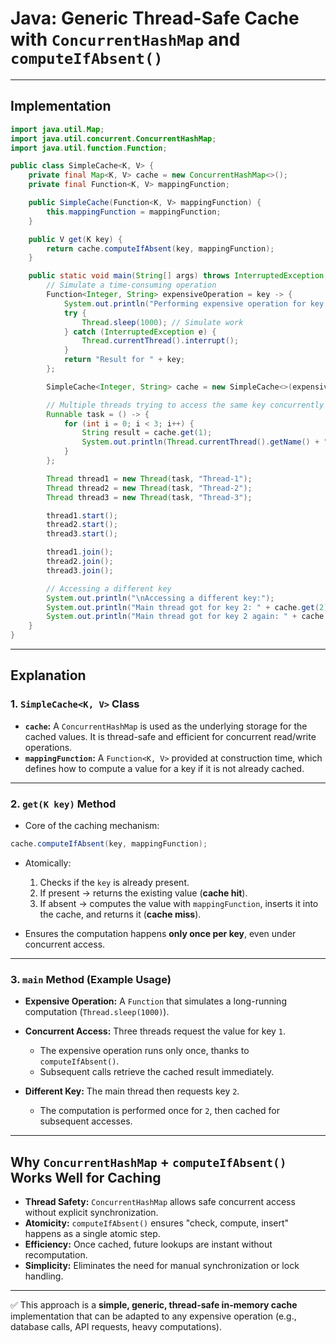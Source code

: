 # Java: Generic Thread-Safe Cache with `ConcurrentHashMap` and `computeIfAbsent()`

---

## Implementation

```java
import java.util.Map;
import java.util.concurrent.ConcurrentHashMap;
import java.util.function.Function;

public class SimpleCache<K, V> {
    private final Map<K, V> cache = new ConcurrentHashMap<>();
    private final Function<K, V> mappingFunction;

    public SimpleCache(Function<K, V> mappingFunction) {
        this.mappingFunction = mappingFunction;
    }

    public V get(K key) {
        return cache.computeIfAbsent(key, mappingFunction);
    }

    public static void main(String[] args) throws InterruptedException {
        // Simulate a time-consuming operation
        Function<Integer, String> expensiveOperation = key -> {
            System.out.println("Performing expensive operation for key: " + key);
            try {
                Thread.sleep(1000); // Simulate work
            } catch (InterruptedException e) {
                Thread.currentThread().interrupt();
            }
            return "Result for " + key;
        };

        SimpleCache<Integer, String> cache = new SimpleCache<>(expensiveOperation);

        // Multiple threads trying to access the same key concurrently
        Runnable task = () -> {
            for (int i = 0; i < 3; i++) {
                String result = cache.get(1);
                System.out.println(Thread.currentThread().getName() + " got: " + result);
            }
        };

        Thread thread1 = new Thread(task, "Thread-1");
        Thread thread2 = new Thread(task, "Thread-2");
        Thread thread3 = new Thread(task, "Thread-3");

        thread1.start();
        thread2.start();
        thread3.start();

        thread1.join();
        thread2.join();
        thread3.join();

        // Accessing a different key
        System.out.println("\nAccessing a different key:");
        System.out.println("Main thread got for key 2: " + cache.get(2));
        System.out.println("Main thread got for key 2 again: " + cache.get(2)); // Should be from cache
    }
}
````

---

## Explanation

### 1. `SimpleCache<K, V>` Class

* **`cache`:** A `ConcurrentHashMap` is used as the underlying storage for the cached values.
  It is thread-safe and efficient for concurrent read/write operations.
* **`mappingFunction`:** A `Function<K, V>` provided at construction time, which defines how to compute a value for a key if it is not already cached.

---

### 2. `get(K key)` Method

* Core of the caching mechanism:

```java
cache.computeIfAbsent(key, mappingFunction);
```

* Atomically:

  1. Checks if the `key` is already present.
  2. If present → returns the existing value (**cache hit**).
  3. If absent → computes the value with `mappingFunction`, inserts it into the cache, and returns it (**cache miss**).
* Ensures the computation happens **only once per key**, even under concurrent access.

---

### 3. `main` Method (Example Usage)

* **Expensive Operation:** A `Function` that simulates a long-running computation (`Thread.sleep(1000)`).
* **Concurrent Access:** Three threads request the value for key `1`.

  * The expensive operation runs only once, thanks to `computeIfAbsent()`.
  * Subsequent calls retrieve the cached result immediately.
* **Different Key:** The main thread then requests key `2`.

  * The computation is performed once for `2`, then cached for subsequent accesses.

---

## Why `ConcurrentHashMap` + `computeIfAbsent()` Works Well for Caching

* **Thread Safety:** `ConcurrentHashMap` allows safe concurrent access without explicit synchronization.
* **Atomicity:** `computeIfAbsent()` ensures "check, compute, insert" happens as a single atomic step.
* **Efficiency:** Once cached, future lookups are instant without recomputation.
* **Simplicity:** Eliminates the need for manual synchronization or lock handling.

---

✅ This approach is a **simple, generic, thread-safe in-memory cache** implementation that can be adapted to any expensive operation (e.g., database calls, API requests, heavy computations).

```